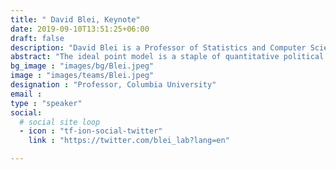 ```yaml
---
title: " David Blei, Keynote"
date: 2019-09-10T13:51:25+06:00
draft: false
description: "David Blei is a Professor of Statistics and Computer Science at Columbia University, and a member of the Columbia Data Science Institute.  His research is in statistical machine learning, involving probabilistic topic modeling, scalable Bayesian algorithms, and interpretable generative models.  He works on a variety of applications, using data from text, images, medicine, the social sciences, and the natural sciences.  David has received several awards for his research, including a Sloan Fellowship (2010), Office of Naval Research Young Investigator Award (2011), Presidential Early Career Award for Scientists and Engineers (2011), Blavatnik Faculty Award (2013), ACM-Infosys Foundation Award (2013), and a Guggenheim fellowship (2017).  He is the co-editor-in-chief of the Journal of Machine Learning Research.  He is a fellow of the ACM and the IMS"
abstract: "The ideal point model is a staple of quantitative political science. It is a probabilistic model of roll call data---how a group of lawmakers vote on a collection of bills---that can be used to quantify the lawmakers' political positions, which are called 'ideal points.'' In this talk, I will discuss two ways to incorporate political texts into ideal point models. One source of text is the collection of bills. The issue-adjusted ideal point model helps capture how a lawmaker's political position might change depending on the content of the bill under consideration. It helps find sensible multi-dimensional ideal points, which are difficult to estimate from the votes alone. Another source of text comes from the lawmakers. In addition to voting, lawmakers express their political positions through speeches, press statements, and tweets. The text-based ideal point model can be used to analyze a collection of texts to quantify the political positions of their authors. It helps find ideal points for anyone who authors political texts, including non-voting actors like candidates and political commentators."
bg_image : "images/bg/Blei.jpeg"
image : "images/teams/Blei.jpeg"
designation : "Professor, Columbia University"
email : 
type : "speaker"
social:
  # social site loop
  - icon : "tf-ion-social-twitter"
    link : "https://twitter.com/blei_lab?lang=en"

---
```



